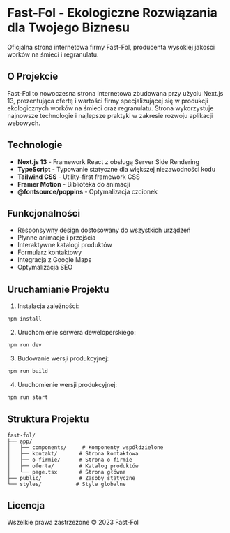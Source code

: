 # Fast-Fol - Ekologiczne Rozwiązania dla Twojego Biznesu

Oficjalna strona internetowa firmy Fast-Fol, producenta wysokiej jakości worków na śmieci i regranulatu.

## O Projekcie

Fast-Fol to nowoczesna strona internetowa zbudowana przy użyciu Next.js 13, prezentująca ofertę i wartości firmy specjalizującej się w produkcji ekologicznych worków na śmieci oraz regranulatu. Strona wykorzystuje najnowsze technologie i najlepsze praktyki w zakresie rozwoju aplikacji webowych.

## Technologie

- **Next.js 13** - Framework React z obsługą Server Side Rendering
- **TypeScript** - Typowanie statyczne dla większej niezawodności kodu
- **Tailwind CSS** - Utility-first framework CSS
- **Framer Motion** - Biblioteka do animacji
- **@fontsource/poppins** - Optymalizacja czcionek

## Funkcjonalności

- Responsywny design dostosowany do wszystkich urządzeń
- Płynne animacje i przejścia
- Interaktywne katalogi produktów
- Formularz kontaktowy
- Integracja z Google Maps
- Optymalizacja SEO

## Uruchamianie Projektu

1. Instalacja zależności:
```bash
npm install
```

2. Uruchomienie serwera deweloperskiego:
```bash
npm run dev
```

3. Budowanie wersji produkcyjnej:
```bash
npm run build
```

4. Uruchomienie wersji produkcyjnej:
```bash
npm run start
```

## Struktura Projektu

```
fast-fol/
├── app/
│   ├── components/     # Komponenty współdzielone
│   ├── kontakt/       # Strona kontaktowa
│   ├── o-firmie/      # Strona o firmie
│   ├── oferta/        # Katalog produktów
│   └── page.tsx       # Strona główna
├── public/            # Zasoby statyczne
└── styles/           # Style globalne
```

## Licencja

Wszelkie prawa zastrzeżone © 2023 Fast-Fol